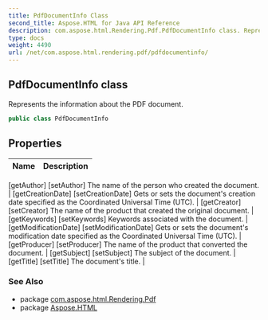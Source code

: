 ```yaml
---
title: PdfDocumentInfo Class
second_title: Aspose.HTML for Java API Reference
description: com.aspose.html.Rendering.Pdf.PdfDocumentInfo class. Represents the information about the PDF document
type: docs
weight: 4490
url: /net/com.aspose.html.rendering.pdf/pdfdocumentinfo/
---
```

## PdfDocumentInfo class

Represents the information about the PDF document.

```java
public class PdfDocumentInfo
```

## Properties

| Name | Description |
| --- | --- |
[getAuthor]
[setAuthor] The name of the person who created the document. |
[getCreationDate]
[setCreationDate] Gets or sets the document's creation date specified as the Coordinated Universal Time (UTC). |
[getCreator]
[setCreator] The name of the product that created the original document. |
[getKeywords]
[setKeywords] Keywords associated with the document. |
[getModificationDate]
[setModificationDate] Gets or sets the document's modification date specified as the Coordinated Universal Time (UTC). |
[getProducer]
[setProducer] The name of the product that converted the document. |
[getSubject]
[setSubject] The subject of the document. |
[getTitle]
[setTitle] The document's title. |

### See Also

* package [com.aspose.html.Rendering.Pdf](../../com.aspose.html.rendering.pdf/)
* package [Aspose.HTML](../../)
